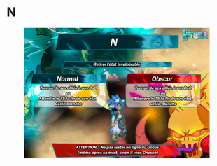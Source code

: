 # N

<figure><img src="../../../.gitbook/assets/image (6) (1).png" alt=""><figcaption></figcaption></figure>
